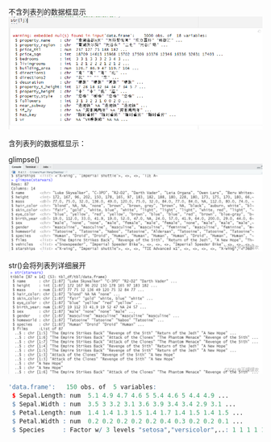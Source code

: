 不含列表列的数据框显示
![Pasted image 20231012195027](attachments/Pasted%20image%2020231012195027.png)

含列表列的数据框显示：

glimpse()
![Pasted image 20240107124937](attachments/Pasted%20image%2020240107124937.png)

str()会将列表列详细展开
![Pasted image 20240107124942](attachments/Pasted%20image%2020240107124942.png)

```R
'data.frame':   150 obs. of  5 variables:
 $ Sepal.Length: num  5.1 4.9 4.7 4.6 5 5.4 4.6 5 4.4 4.9 ...
 $ Sepal.Width : num  3.5 3 3.2 3.1 3.6 3.9 3.4 3.4 2.9 3.1 ...
 $ Petal.Length: num  1.4 1.4 1.3 1.5 1.4 1.7 1.4 1.5 1.4 1.5 ...
 $ Petal.Width : num  0.2 0.2 0.2 0.2 0.2 0.4 0.3 0.2 0.2 0.1 ...
 $ Species     : Factor w/ 3 levels "setosa","versicolor",..: 1 1 1 1 1 1 1 1 1 1 ...
```


